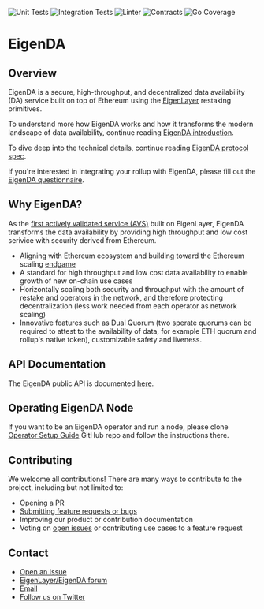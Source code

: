 ![Unit Tests](https://github.com/Layr-Labs/eigenda/actions/workflows/unit-tests.yml/badge.svg)
![Integration Tests](https://github.com/Layr-Labs/eigenda/actions/workflows/integration-tests.yml/badge.svg)
![Linter](https://github.com/Layr-Labs/eigenda/actions/workflows/golangci-lint.yml/badge.svg)
![Contracts](https://github.com/Layr-Labs/eigenda/actions/workflows/test-contracts.yml/badge.svg)
![Go Coverage](https://github.com/Layr-Labs/eigenda/wiki/coverage.svg)

# EigenDA

## Overview

EigenDA is a secure, high-throughput, and decentralized data availability (DA) service built on top of Ethereum using the [EigenLayer](https://github.com/Layr-Labs/eigenlayer-contracts) restaking primitives.

To understand more how EigenDA works and how it transforms the modern landscape of data availability, continue reading [EigenDA introduction](https://www.blog.eigenlayer.xyz/intro-to-eigenda-hyperscale-data-availability-for-rollups/).

To dive deep into the technical details, continue reading [EigenDA protocol spec](https://github.com/Layr-Labs/eigenda/blob/master/docs/spec/overview.md).

If you're interested in integrating your rollup with EigenDA, please fill out the [EigenDA questionnaire](https://docs.google.com/forms/d/e/1FAIpQLSez6PG-BL6C6Mc4QY1M--vbV219OGL_0Euv2zhJ1HmcUiU7cw/viewform).

## Why EigenDA?
As the [first actively validated service (AVS)](https://www.blog.eigenlayer.xyz/twelve-early-projects-building-on-eigenlayer/) built on EigenLayer, EigenDA transforms the data availability by providing high throughput and low cost serivice with security derived from Ethereum.

- Aligning with Ethereum ecosystem and building toward the Ethereum scaling [endgame](https://vitalik.ca/general/2021/12/06/endgame.html)
- A standard for high throughput and low cost data availability to enable growth of new on-chain use cases
- Horizontally scaling both security and throughput with the amount of restake and operators in the network, and therefore protecting decentralization (less work needed from each operator as network scaling)
- Innovative features such as Dual Quorum (two sperate quorums can be required to attest to the availability of data, for example ETH quorum and rollup's native token), customizable safety and liveness.

## API Documentation

The EigenDA public API is documented [here](https://github.com/Layr-Labs/eigenda/tree/master/api/docs).

## Operating EigenDA Node

If you want to be an EigenDA operator and run a node, please clone [Operator Setup Guide](https://github.com/Layr-Labs/eigenda-operator-setup) GitHub repo and follow the instructions there.

## Contributing
We welcome all contributions! There are many ways to contribute to the project, including but not limited to:

- Opening a PR
- [Submitting feature requests or bugs](https://github.com/Layr-Labs/eigenda/issues/new/choose)
- Improving our product or contribution documentation
- Voting on [open issues](https://github.com/Layr-Labs/eigenda/issues) or
  contributing use cases to a feature request

## Contact

- [Open an Issue](https://github.com/Layr-Labs/eigenda/issues/new/choose)
- [EigenLayer/EigenDA forum](https://forum.eigenlayer.xyz/c/eigenda/9)
- [Email](mailto:eigenda-support@eigenlabs.org)
- [Follow us on Twitter](https://twitter.com/eigenlayer)

